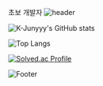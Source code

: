 초보 개발자
![header](https://capsule-render.vercel.app/api?type=waving&color=6666FF&height=200&section=header&text=Pangpyo&fontSize=40&&fontColor=FFFFFF)


![K-Junyyy's GitHub stats](https://github-readme-stats.vercel.app/api?username=pangpyo&show_icons=true&theme=dark)

![Top Langs](https://github-readme-stats.vercel.app/api/top-langs/?username=pangpyo&layout=compact일&theme=dark)

[![Solved.ac Profile](http://mazassumnida.wtf/api/generate_badge?boj=kkp0639)](https://solved.ac/profile/kkp0639)

![Footer](https://capsule-render.vercel.app/api?type=waving&color=6666FF&height=200&section=footer)
